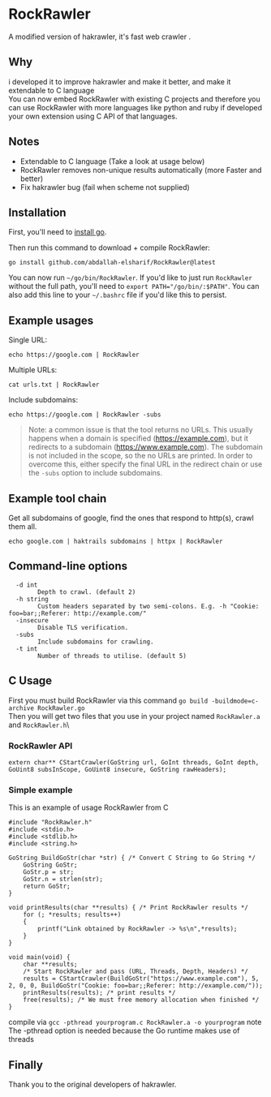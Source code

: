 # RockRawler

A modified version of hakrawler, it's fast web crawler .

## Why
i developed it to improve hakrawler and make it better, and make it extendable to C language\
You can now embed RockRawler with existing C projects and therefore you can use RockRawler with more languages like python and ruby if developed your own extension using C API of that languages.

## Notes
- Extendable to C language (Take a look at usage below)
- RockRawler removes non-unique results automatically (more Faster and better)
- Fix hakrawler bug (fail when scheme not supplied)

## Installation

First, you'll need to [install go](https://golang.org/doc/install).

Then run this command to download + compile RockRawler:
```
go install github.com/abdallah-elsharif/RockRawler@latest
```

You can now run `~/go/bin/RockRawler`. If you'd like to just run `RockRawler` without the full path, you'll need to `export PATH="/go/bin/:$PATH"`. You can also add this line to your `~/.bashrc` file if you'd like this to persist.

## Example usages

Single URL:

```
echo https://google.com | RockRawler
```

Multiple URLs:

```
cat urls.txt | RockRawler
```

Include subdomains:

```
echo https://google.com | RockRawler -subs
```

> Note: a common issue is that the tool returns no URLs. This usually happens when a domain is specified (https://example.com), but it redirects to a subdomain (https://www.example.com). The subdomain is not included in the scope, so the no URLs are printed. In order to overcome this, either specify the final URL in the redirect chain or use the `-subs` option to include subdomains.

## Example tool chain

Get all subdomains of google, find the ones that respond to http(s), crawl them all.

```
echo google.com | haktrails subdomains | httpx | RockRawler
```

## Command-line options
```
  -d int
    	Depth to crawl. (default 2)
  -h string
    	Custom headers separated by two semi-colons. E.g. -h "Cookie: foo=bar;;Referer: http://example.com/"
  -insecure
    	Disable TLS verification.
  -subs
    	Include subdomains for crawling.
  -t int
    	Number of threads to utilise. (default 5)
```

## C Usage
First you must build RockRawler via this command `go build -buildmode=c-archive RockRawler.go`\
Then you will get two files that you use in your project named `RockRawler.a` and `RockRawler.h`\

### RockRawler API
```
extern char** CStartCrawler(GoString url, GoInt threads, GoInt depth, GoUint8 subsInScope, GoUint8 insecure, GoString rawHeaders);
```

### Simple example
This is an example of usage RockRawler from C

```
#include "RockRawler.h"
#include <stdio.h>
#include <stdlib.h>
#include <string.h>

GoString BuildGoStr(char *str) { /* Convert C String to Go String */
    GoString GoStr;
    GoStr.p = str;
    GoStr.n = strlen(str);
    return GoStr;
}

void printResults(char **results) { /* Print RockRawler results */
    for (; *results; results++)
    {
        printf("Link obtained by RockRawler -> %s\n",*results);
    }
}

void main(void) {
    char **results; 
    /* Start RockRawler and pass (URL, Threads, Depth, Headers) */
    results = CStartCrawler(BuildGoStr("https://www.example.com"), 5, 2, 0, 0, BuildGoStr("Cookie: foo=bar;;Referer: http://example.com/"));
    printResults(results); /* print results */
    free(results); /* We must free memory allocation when finished */
}
```

compile via `gcc -pthread yourprogram.c RockRawler.a -o yourprogram` note The -pthread option is needed because the Go runtime makes use of threads

## Finally
Thank you to the original developers of hakrawler.